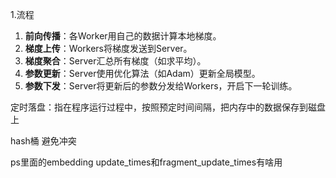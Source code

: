 1.流程

1. **前向传播**：各Worker用自己的数据计算本地梯度。
2. **梯度上传**：Workers将梯度发送到Server。
3. **梯度聚合**：Server汇总所有梯度（如求平均）。
4. **参数更新**：Server使用优化算法（如Adam）更新全局模型。
5. **参数下发**：Server将更新后的参数分发给Workers，开启下一轮训练。



定时落盘：指在程序运行过程中，按照预定时间间隔，把内存中的数据保存到磁盘上

hash桶 避免冲突 

ps里面的embedding update_times和fragment_update_times有啥用



